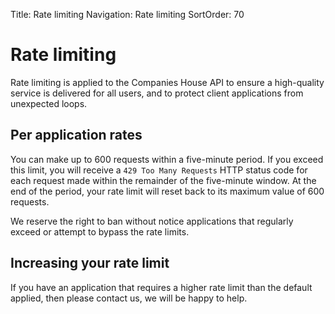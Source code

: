 Title: Rate limiting
Navigation: Rate limiting
SortOrder: 70

Rate limiting
=============

Rate limiting is applied to the Companies House API to ensure a
high-quality service is delivered for all users, and to protect client
applications from unexpected loops.

Per application rates
---------------------

You can make up to 600 requests within a five-minute period. If you
exceed this limit, you will receive a `429 Too Many Requests` HTTP
status code for each request made within the remainder of the
five-minute window. At the end of the period, your rate limit will reset
back to its maximum value of 600 requests.

We reserve the right to ban without notice applications that regularly 
exceed or attempt to bypass the rate limits.

Increasing your rate limit
--------------------------

If you have an application that requires a higher rate limit than the
default applied, then please contact us, we will be happy to help.

